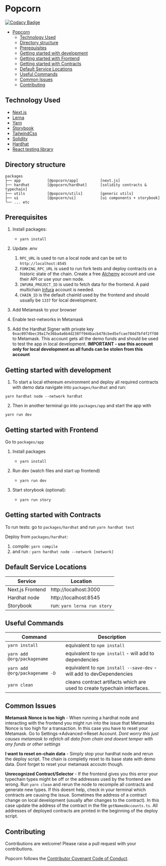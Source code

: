 # Popcorn

[![Codacy Badge](https://api.codacy.com/project/badge/Grade/8af04768693b48bb9c84120bfde78d92)](https://app.codacy.com/gh/popcorndao/workspace?utm_source=github.com&utm_medium=referral&utm_content=popcorndao/workspace&utm_campaign=Badge_Grade_Settings)

- [Popcorn](#popcorn)
  - [Technology Used](#technology-used)
  - [Directory structure](#directory-structure)
  - [Prerequisites](#prerequisites)
  - [Getting started with development](#getting-started-with-development)
  - [Getting started with Frontend](#getting-started-with-frontend)
  - [Getting started with Contracts](#getting-started-with-contracts)
  - [Default Service Locations](#default-service-locations)
  - [Useful Commands](#useful-commands)
  - [Common Issues](#common-issues)
  - [Contributing](#contributing)

## Technology Used

- [Next.js](https://nextjs.org/)
- [Lerna](https://lerna.js.org)
- [Yarn](https://yarnpkg.com)
- [Storybook](https://storybook.js.org/)
- [TailwindCss](https://tailwindcss.com/)
- [Solidity](https://soliditylang.org)
- [Hardhat](https://hardhat.org)
- [React testing library](https://testing-library.com/docs/react-testing-library/intro/)

## Directory structure

```
packages
├── app            [@popcorn/app]          [next.js]
├── hardhat        [@popcorn/hardhat]      [solidity contracts & typechain]
├── utils          [@popcorn/utils]        [generic utils]
├── ui             [@popcorn/ui]           [ui components + storybook]
└── ... etc
```

## Prerequisites

1. Install packages:
   - `yarn install`

2. Update .env
   1. `RPC_URL` is used to run a local node and can be set to `http://localhost:8545` 
   2. `FORKING_RPC_URL` is used to run fork tests and deploy contracts on a historic state of the chain. Create a free [Alchemy](https://www.alchemy.com/) account and use their API or use your own node.
   3. `INFURA_PROJECT_ID` is used to fetch data for the frontend. A paid multichain [Infura](https://infura.io/) account is needed.
   4. `CHAIN_ID` is the default chainId used by the frontend and should usually be `1337` for local development.

3. Add Metamask to your browser
4. Enable test-networks in Metamask
5. Add the Hardhat Signer with private key `0xac0974bec39a17e36ba4a6b4d238ff944bacb478cbed5efcae784d7bf4f2ff80` to Metamask. This account gets all the demo funds and should be used to test the app in local development. **IMPORTANT - use this account only for local development as all funds can be stolen from this account**


## Getting started with development

1. To start a local ethereum environment and deploy all required contracts with demo data navigate into `packages/hardhat` and run:

```
yarn hardhat node --network hardhat
```

2. Then in another terminal go into `packages/app` and start the app with

```
yarn run dev
```


## Getting started with Frontend

Go to `packages/app`
1. Install packages

   - `yarn install`

2. Run dev (watch files and start up frontend)

   - `yarn run dev`

3. Start storybook (optional):
   - `yarn run story`

## Getting started with Contracts

To run tests:
go to `packages/hardhat` and run
`yarn hardhat test`

Deploy from `packages/hardhat`:

1. compile: `yarn compile`
2. and run : `yarn hardhat node --network [network]`

## Default Service Locations

| Service          | Location                    |
| ---------------- | --------------------------- |
| Next.js Frontend | http://localhost:3000       |
| Hardhat node     | http://localhost:8545       |
| Storybook        | run: `yarn lerna run story` |

## Useful Commands

| Command                              | Description                                                          |
| ------------------------------------ | -------------------------------------------------------------------- |
| `yarn install`                       | equivalent to `npm install`                                          |
| `yarn add @org/packagename`          | equivalent to `npm install` - will add to dependencies               |
| `yarn add @org/packagename -D`       | equivalent to `npm install --save-dev` - will add to devDependencies |
| `yarn clean`                         | cleans contract artifacts which are used to create typechain interfaces.

## Common Issues

**Metamask Nonce is too high** - When running a hardhat node and interacting with the frontend you might run into the issue that Metamasks Nonce is too high for a transaction. In this case you have to reset your Metamask. Go to Settings->Advanced->Reset Account. *Dont worry this just causes metamask to refetch all data from chain and doesnt temper with any funds or other settings*

**I want to reset on-chain data** - Simply stop your hardhat node and rerun the deploy script. The chain is completly reset to its base state with demo data. Dont forget to reset your metamask accoutn though.

**Unrecognized Contract/Selector** - If the frontend gives you this error your typechain types might be off or the addresses used by the frontend are wrong. 
Run `yarn clean` and rerun the node to recompile all contracts and generate new types. If this doesnt help, check in your terminal which contracts are causing the issue. Sometimes the address of a contract change on local development (usually after changes to the contract). In this case update the address of the contract in the file `getNamedAccounts.ts`. All addresses of deployed contracts are printed in the beginning of the deploy script.

## Contributing

Contributions are welcome! Please raise a pull request with your contributions.

Popcorn follows the [Contributor Covenant Code of Conduct](https://www.contributor-covenant.org/version/1/4/code-of-conduct).
